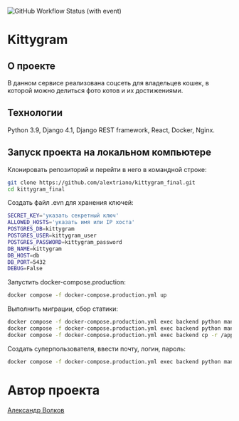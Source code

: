 ![GitHub Workflow Status (with event)](https://img.shields.io/github/actions/workflow/status/alextriano/kittygram_final/Add%20fix16)

# Kittygram

## О проекте

В данном сервисе реализована соцсеть для владельцев кошек, в которой можно делиться фото котов и их достижениями.

## Технологии

Python 3.9, Django 4.1, Django REST framework, React, Docker, Nginx.

## Запуск проекта на локальном компьютере

Клонировать репозиторий и перейти в него в командной строке:
```bash
git clone https://github.com/alextriano/kittygram_final.git
cd kittygram_final
```
Создать файл .evn для хранения ключей:
```bash
SECRET_KEY='указать секретный ключ'
ALLOWED_HOSTS='указать имя или IP хоста'
POSTGRES_DB=kittygram
POSTGRES_USER=kittygram_user
POSTGRES_PASSWORD=kittygram_password
DB_NAME=kittygram
DB_HOST=db
DB_PORT=5432
DEBUG=False
```
Запустить docker-compose.production:
```bash
docker compose -f docker-compose.production.yml up
```
Выполнить миграции, сбор статики:
```bash
docker compose -f docker-compose.production.yml exec backend python manage.py migrate
docker compose -f docker-compose.production.yml exec backend python manage.py collectstatic
docker compose -f docker-compose.production.yml exec backend cp -r /app/collected_static/. /static/static/
```
Создать суперпользователя, ввести почту, логин, пароль:
```bash
docker compose -f docker-compose.production.yml exec backend python manage.py createsuperuser
```
# Автор проекта
[Александр Волков](https://github.com/alextriano)